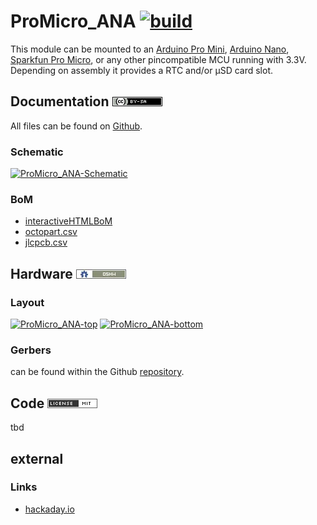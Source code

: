 # ProMicro_ANA [![build](https://github.com/nerdyscout/ProMicro/workflows/kicad-exports/badge.svg?branch=ANA)](ANA/actions?query=branch%3AANA)
This module can be mounted to an [Arduino Pro Mini](https://www.sparkfun.com/products/11113), [Arduino Nano](https://store.arduino.cc/arduino-nano), [Sparkfun Pro Micro](https://www.sparkfun.com/products/12587), or any other pincompatible MCU running with 3.3V. Depending on assembly it provides a RTC and/or µSD card slot.

## Documentation [![CC BY-SA](../img/ccbysa.png)](docs/LICENSE.TXT)
All files can be found on [Github](https://github.com/nerdyscout/ProMicro/tree/master/ANA).

### Schematic
[![ProMicro_ANA-Schematic](docs/img/ProMicro_ANA-schematic.svg)](docs/ProMicro_ANA-schematic.pdf)

### BoM
  * [interactiveHTMLBoM](https://nerdyscout.github.io/ProMicro/ANA/docs/bom/ProMicro_ANA-ibom.html)
  * [octopart.csv](docs/bom/ProMicro_ANA-bom_octopart.csv)
  * [jlcpcb.csv](gerbers/ProMicro_ANA-bom_jlcpcb.csv)

## Hardware [![CERN OHL v1.2](../img/oshw.png)](LICENSE.TXT)
### Layout
<a href="docs/ProMicro_ANA-documentation.pdf"><img src="docs/img/ProMicro_ANA-top.svg" alt="ProMicro_ANA-top" width="20%"/></a>
<a href="docs/ProMicro_ANA-documentation.pdf"><img src="docs/img/ProMicro_ANA-bottom.svg" alt="ProMicro_ANA-bottom" width="20%"/></a>

### Gerbers
can be found within the Github [repository](gerbers).

## Code [![MIT](../img/mit.png)](examples/LICENSE.TXT)
tbd

## external
### Links
  * [hackaday.io](https://hackaday.io/project/171898-promicro)
